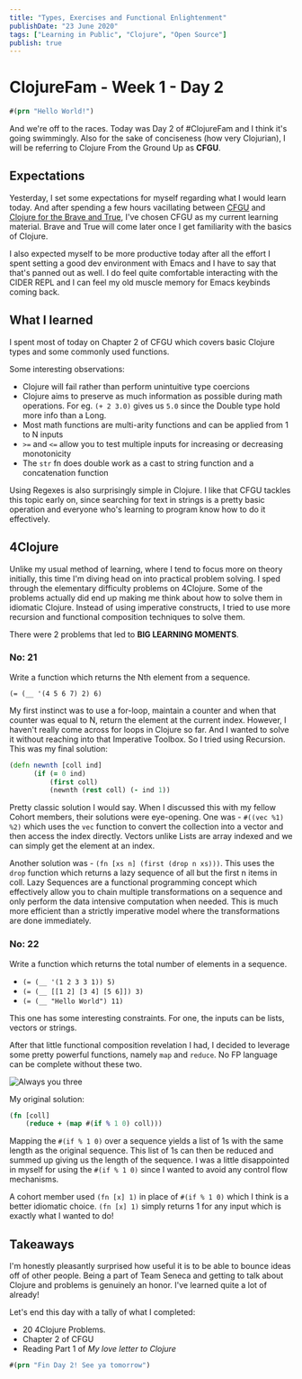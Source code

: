 ```yaml
---
title: "Types, Exercises and Functional Enlightenment"
publishDate: "23 June 2020"
tags: ["Learning in Public", "Clojure", "Open Source"]
publish: true
---
```


# ClojureFam - Week 1 - Day 2

```clojure
#(prn "Hello World!")
```

And we're off to the races. Today was Day 2 of #ClojureFam and I think it's going swimmingly.
Also for the sake of conciseness (how very Clojurian), I will be referring to Clojure From the Ground Up as **CFGU**.

## Expectations

Yesterday, I set some expectations for myself regarding what I would learn today. And after spending a few hours vacillating between
[CFGU](https://aphyr.com/posts/301-clojure-from-the-ground-up-welcome) and [Clojure for the Brave and True](https://braveclojure.com),
I've chosen CFGU as my current learning material. Brave and True will come later once I get familiarity with the basics of Clojure.

I also expected myself to be more productive today after all the effort I spent setting a good dev environment with Emacs and I have to say that
that's panned out as well.
I do feel quite comfortable interacting with the CIDER REPL and I can feel my old muscle memory for Emacs keybinds coming back.

## What I learned

I spent most of today on Chapter 2 of CFGU which covers basic Clojure types and some commonly used functions.

Some interesting observations:

- Clojure will fail rather than perform unintuitive type coercions
- Clojure aims to preserve as much information as possible during math operations. For eg. `(+ 2 3.0)` gives us `5.0` since the Double type hold more info than a Long.
- Most math functions are multi-arity functions and can be applied from 1 to N inputs
- `>=` and `<=` allow you to test multiple inputs for increasing or decreasing monotonicity
- The `str` fn does double work as a cast to string function and a concatenation function

Using Regexes is also surprisingly simple in Clojure. I like that CFGU tackles this topic early on, since searching for text in strings is a pretty
basic operation and everyone who's learning to program know how to do it effectively.

## 4Clojure

Unlike my usual method of learning, where I tend to focus more on theory initially, this time I'm diving head on into practical problem solving.
I sped through the elementary difficulty problems on 4Clojure. Some of the problems actually did end up making me think about how to solve them
in idiomatic Clojure. Instead of using imperative constructs, I tried to use more recursion and functional composition techniques to solve them.

There were 2 problems that led to **BIG LEARNING MOMENTS**.

### No: 21

Write a function which returns the Nth element from a sequence.

`(= (__ '(4 5 6 7) 2) 6)`

My first instinct was to use a for-loop, maintain a counter and when that counter was equal to N, return the element at the current index.
However, I haven't really come across for loops in Clojure so far. And I wanted to solve it without reaching into that Imperative Toolbox.
So I tried using Recursion. This was my final solution:

```clojure
(defn newnth [coll ind]
      (if (= 0 ind)
          (first coll)
          (newnth (rest coll) (- ind 1))
```

Pretty classic solution I would say. When I discussed this with my fellow Cohort members, their solutions were eye-opening.
One was - `#((vec %1) %2)` which uses the `vec` function to convert the collection into a vector and then access the index directly.
Vectors unlike Lists are array indexed and we can simply get the element at an index.

Another solution was - `(fn [xs n] (first (drop n xs)))`. This uses the `drop` function which returns a lazy sequence of all but the first n items in coll.
Lazy Sequences are a functional programming concept which effectively allow you to chain multiple transformations on a sequence and only perform
the data intensive computation when needed. This is much more efficient than a strictly imperative model where the transformations are done immediately.

### No: 22

Write a function which returns the total number of elements in a sequence.

- `(= (__ '(1 2 3 3 1)) 5)`
- `(= (__ [[1 2] [3 4] [5 6]]) 3)`
- `(= (__ "Hello World") 11)`

This one has some interesting constraints. For one, the inputs can be lists, vectors or strings.

After that little functional composition revelation I had, I decided to leverage some pretty powerful functions, namely `map` and `reduce`.
No FP language can be complete without these two.

![Always you three](assets/always-you-three.png)

My original solution:

```clojure
(fn [coll]
    (reduce + (map #(if % 1 0) coll)))
```

Mapping the `#(if % 1 0)` over a sequence yields a list of 1s with the same length as the original sequence. This list of 1s can then be reduced and summed up
giving us the length of the sequence. I was a little disappointed in myself for using the `#(if % 1 0)` since I wanted to avoid any control flow mechanisms.

A cohort member used `(fn [x] 1)` in place of `#(if % 1 0)` which I think is a better idiomatic choice. `(fn [x] 1)` simply returns 1 for any input which is
exactly what I wanted to do!

## Takeaways

I'm honestly pleasantly surprised how useful it is to be able to bounce ideas off of other people. Being a part of Team Seneca and getting to talk about Clojure
and problems is genuinely an honor. I've learned quite a lot of already!

Let's end this day with a tally of what I completed:

- 20 4Clojure Problems.
- Chapter 2 of CFGU
- Reading Part 1 of _My love letter to Clojure_

```clojure
#(prn "Fin Day 2! See ya tomorrow")
```
